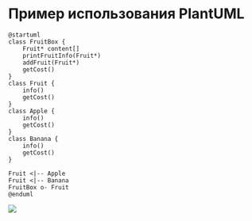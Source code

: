 # Пример использования PlantUML

```plantuml:md-sample-sequence
@startuml
class FruitBox {
    Fruit* content[]
    printFruitInfo(Fruit*)
    addFruit(Fruit*)
    getCost()
}
class Fruit {
    info()
    getCost()
}
class Apple {
    info()
    getCost()
}
class Banana {
    info()
    getCost()
}

Fruit <|-- Apple
Fruit <|-- Banana
FruitBox o- Fruit
@enduml
```

![](./md-sample-sequence.svg)